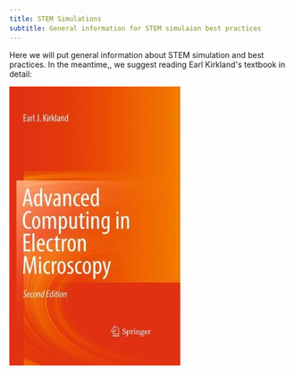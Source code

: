 ```yaml
---
title: STEM Simulations
subtitle: General information for STEM simulaion best practices
---
```



Here we will put general information about STEM simulation and best practices.  In the meantime,, we suggest reading Earl Kirkland's textbook in detail:


[<img src="/img/STEMinfo/TextbookKirkland.jpg">](https://www.amazon.com/Earl-J-Kirkland-Computing-Microscopy/dp/B004VG44OM/ref=sr_1_3?keywords=advanced+computing+in+electron+microscopy&qid=1563155727&s=gateway&sr=8-3)

